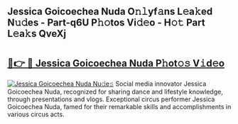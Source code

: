 ## Jessica Goicoechea Nuda O𝚗𝚕yf𝚊ns L𝚎a𝚔ed N𝚞𝚍es - Part-q6U P𝚑𝚘tos Vi𝚍𝚎o - H𝚘𝚝 Part L𝚎a𝚔s QveXj

# <h2><a href="http://kf24ys.oniu.top/?m=Jessica+Goicoechea+Nuda">🔗👉 🔴 Jessica Goicoechea Nuda P𝚑ot𝚘𝚜 V𝚒d𝚎o</a></h2>

[![Jessica Goicoechea Nuda Nu𝚍e𝚜](https://i.imgur.com/0qMVB7G.gif)](http://kf24ys.oniu.top/?m=Jessica+Goicoechea+Nuda)
Social media innovator Jessica Goicoechea Nuda, recognized for sharing dance and lifestyle knowledge, through presentations and vlogs. Exceptional circus performer Jessica Goicoechea Nuda, famed for their remarkable skills and accomplishments in various circus acts.  
